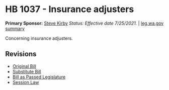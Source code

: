 # HB 1037 - Insurance adjusters
**Primary Sponsor:** [Steve Kirby](/person/leg/steve.kirby.md)
*Status: Effective date 7/25/2021.* | [leg.wa.gov summary](https://app.leg.wa.gov/billsummary?BillNumber=1037&Year=2021)

Concerning insurance adjusters.

## Revisions
* [Original Bill](1/)
* [Substitute Bill](S/)
* [Bill as Passed Legislature](S.PL/)
* [Session Law](S.SL/)